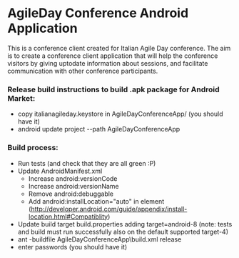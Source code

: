 AgileDay Conference Android Application 
=======================================

This is a conference client created for Italian Agile Day conference.
The aim is to create a conference client application that will help the 
conference visitors by giving uptodate information about sessions, 
and facilitate communication with other conference participants.

### Release build instructions to build .apk package for Android Market:

* copy italianagileday.keystore in AgileDayConferenceApp/ (you should have it)
* android update project --path AgileDayConferenceApp

### Build process:

* Run tests (and check that they are all green :P)
* Update AndroidManifest.xml
  * Increase android:versionCode
  * Increase android:versionName
  * Remove android:debuggable
  * Add android:installLocation="auto" in <manifest> element (http://developer.android.com/guide/appendix/install-location.html#Compatiblity)
* Update build target build.properties adding target=android-8 (note: tests and build must run successfully also on the default supported target-4) 
* ant -buildfile AgileDayConferenceApp\build.xml release
* enter passwords (you should have it)
